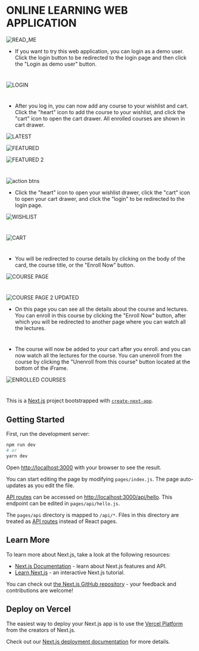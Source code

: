 # ONLINE LEARNING WEB APPLICATION

![READ_ME](https://user-images.githubusercontent.com/104843990/178713361-309857b9-b3e5-4f54-abc2-f7459fe04b25.png)

- If you want to try this web application, you can login as a demo user. Click the login button to be redirected to the login page and then click the "Login as demo user" button.

#

![LOGIN](https://user-images.githubusercontent.com/104843990/178713768-5bbee3ba-3498-4847-a786-6a83fcce0f32.png)

#

- After you log in, you can now add any course to your wishlist and cart. Click the "heart" icon to add the course to your wishlist, and click the "cart" icon to open the cart drawer. All enrolled courses are shown in cart drawer.

![LATEST](https://user-images.githubusercontent.com/104843990/178714399-54fd2a16-dbf6-4542-8927-77a9239ee6f7.png)

![FEATURED](https://user-images.githubusercontent.com/104843990/178714596-3b8e54ed-e125-4424-bf11-711e3a226513.png)

![FEATURED 2](https://user-images.githubusercontent.com/104843990/178714815-e1c73509-696a-4a3c-b534-6e2af83fc5ad.png)

#

![action btns](https://user-images.githubusercontent.com/104843990/178715431-763138e0-1143-482d-a735-fa25f08178ce.png)

- Click the "heart" icon to open your wishlist drawer, click the "cart" icon to open your cart drawer, and click the "login" to be redirected to the login page.

![WISHLIST](https://user-images.githubusercontent.com/104843990/178718839-59b05112-799a-4d18-a6d5-e4ed431ddbbf.png)
#
![CART](https://user-images.githubusercontent.com/104843990/178719080-2262822d-9ae0-4282-bd04-29fe0f4ebdd6.png)


#

- You will be redirected to course details by clicking on the body of the card, the course title, or the "Enroll Now" button. 

![COURSE PAGE](https://user-images.githubusercontent.com/104843990/178716354-5889472c-45fd-4b07-8867-5e9dcd5df762.png)

#

![COURSE PAGE 2 UPDATED](https://user-images.githubusercontent.com/104843990/178716752-aa0e1e69-2212-40f6-9dc8-6aec5e0139ac.png)

- On this page you can see all the details about the course and lectures. You can enroll in this course by clicking the "Enroll Now" button, after which you will be redirected to another page where you can watch all the lectures.

#

- The course will now be added to your cart after you enroll. and you can now watch all the lectures for the course. You can unenroll from the course by clicking the "Unenroll from this course" button located at the bottom of the iFrame.

![ENROLLED COURSES](https://user-images.githubusercontent.com/104843990/178717805-66d088cc-3364-46d1-83cd-400e32bf74f9.png)


#

This is a [Next.js](https://nextjs.org/) project bootstrapped with [`create-next-app`](https://github.com/vercel/next.js/tree/canary/packages/create-next-app).

## Getting Started

First, run the development server:

```bash
npm run dev
# or
yarn dev
```

Open [http://localhost:3000](http://localhost:3000) with your browser to see the result.

You can start editing the page by modifying `pages/index.js`. The page auto-updates as you edit the file.

[API routes](https://nextjs.org/docs/api-routes/introduction) can be accessed on [http://localhost:3000/api/hello](http://localhost:3000/api/hello). This endpoint can be edited in `pages/api/hello.js`.

The `pages/api` directory is mapped to `/api/*`. Files in this directory are treated as [API routes](https://nextjs.org/docs/api-routes/introduction) instead of React pages.

## Learn More

To learn more about Next.js, take a look at the following resources:

- [Next.js Documentation](https://nextjs.org/docs) - learn about Next.js features and API.
- [Learn Next.js](https://nextjs.org/learn) - an interactive Next.js tutorial.

You can check out [the Next.js GitHub repository](https://github.com/vercel/next.js/) - your feedback and contributions are welcome!

## Deploy on Vercel

The easiest way to deploy your Next.js app is to use the [Vercel Platform](https://vercel.com/new?utm_medium=default-template&filter=next.js&utm_source=create-next-app&utm_campaign=create-next-app-readme) from the creators of Next.js.

Check out our [Next.js deployment documentation](https://nextjs.org/docs/deployment) for more details.
